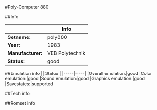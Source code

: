 #Poly-Computer 880

##Info

||Info|
|-----|-----|
|**Setname:**|poly880
|**Year:**|1983
|**Manufacturer:**|VEB Polytechnik
|**Status:**|good

##Emulation info
|| Status |
|-----|-----|
|Overall emulation:|good
|Color emulation:|good
|Sound emulation:|good
|Graphics emulation:|good
|Savestates:|supported

##Tech info

##Romset info

<!--- START OF EDITED COMMENT DO NOT TOUCH TEXT ABOVE-->
